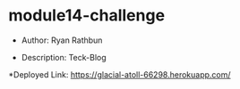 # module14-challenge

* Author: Ryan Rathbun

* Description: Teck-Blog

*Deployed Link: https://glacial-atoll-66298.herokuapp.com/
